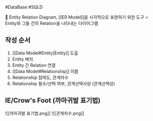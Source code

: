 #DataBase #SQLD 

📌 Entity Relation Diagram, [[ER Model]]을 시각적으로 표현하기 위한 도구
= Entity와 그들 간의 Relation을 나타내는 다이어그램 

## 작성 순서
1. [[Data Model#Entity|Entity]] 도출
2. Entity 배치
3. Entity 간 Relation 연결
4. [[Data Model#Relationship]] 이름 
5. Relationship 참여도, 관계차수 
6. Relationship 필수/선택 여부, 관계선택사양 (관계선택성)

## IE/Crow's Foot (까마귀발 표기법)
![[까마귀발 표기법.png]]
![[관계차수.png]]